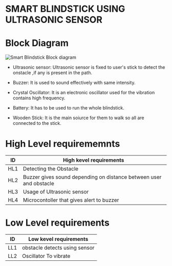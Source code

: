 # SMART BLINDSTICK USING ULTRASONIC SENSOR
# Block Diagram


![Smart Blindstick Block diagram](https://user-images.githubusercontent.com/85921878/154840562-6a8007bf-fc96-449c-8e55-f1b424aa4baf.jpeg)


* Ultrasonic sensor: Ultrasonic sensor is fixed to user's stick to detect the onstacle ,if any is present in the path.

* Buzzer: It is used to sound effectively with same intensity.

* Crystal Oscillator: It is an electronic oscillator  used for the vibration contains high frequency.

* Battery: It has to be used to run the whole blindstick.

* Wooden Stick: It is the main soiurce for them to walk so all are connected to the stick.

# High Level requirememnts

|ID|High kevel requirements|
|----|----------------------------| 
|HL1|Detecting the Obstacle|
|HL2|Buzzer gives sound depending on distance between user and obstacle|
|HL3|Usage of Ultrasonic sensor|
|HL4|Microcontoller that gives alert to buzzer|


# Low Level requirements
|ID|Low kevel requirements|
|----|----------------------------| 
|LL1|obstacle detects using sensor|
|LL2|Oscillator To vibrate|
